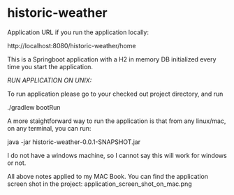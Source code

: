 # historic-weather

Application URL if you run the application locally:

http://localhost:8080/historic-weather/home

This is a Springboot application with a H2 in memory DB initialized every time you start the application.

_RUN APPLICATION ON UNIX:_

To run application please go to your checked out project directory, and run

./gradlew bootRun

A more staightforward way to run the application is that from any linux/mac, on any terminal, you can run:

java -jar historic-weather-0.0.1-SNAPSHOT.jar

I do not have a windows machine, so I cannot say this will work for windows or not.

All above notes applied to my MAC Book. You can find the application screen shot in the project: application_screen_shot_on_mac.png
